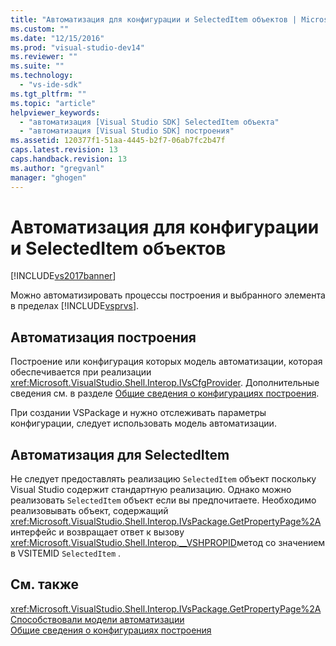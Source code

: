 ```yaml
---
title: "Автоматизация для конфигурации и SelectedItem объектов | Microsoft Docs"
ms.custom: ""
ms.date: "12/15/2016"
ms.prod: "visual-studio-dev14"
ms.reviewer: ""
ms.suite: ""
ms.technology: 
  - "vs-ide-sdk"
ms.tgt_pltfrm: ""
ms.topic: "article"
helpviewer_keywords: 
  - "автоматизация [Visual Studio SDK] SelectedItem объекта"
  - "автоматизация [Visual Studio SDK] построения"
ms.assetid: 120377f1-51aa-4445-b2f7-06ab7fc2b47f
caps.latest.revision: 13
caps.handback.revision: 13
ms.author: "gregvanl"
manager: "ghogen"
---
```

# Автоматизация для конфигурации и SelectedItem объектов
[!INCLUDE[vs2017banner](../../code-quality/includes/vs2017banner.md)]

Можно автоматизировать процессы построения и выбранного элемента в пределах [!INCLUDE[vsprvs](../../code-quality/includes/vsprvs_md.md)].  
  
## Автоматизация построения  
 Построение или конфигурация которых модель автоматизации, которая обеспечивается при реализации <xref:Microsoft.VisualStudio.Shell.Interop.IVsCfgProvider>.  Дополнительные сведения см. в разделе [Общие сведения о конфигурациях построения](../../ide/understanding-build-configurations.md).  
  
 При создании VSPackage и нужно отслеживать параметры конфигурации, следует использовать модель автоматизации.  
  
## Автоматизация для SelectedItem  
 Не следует предоставлять реализацию `SelectedItem` объект поскольку Visual Studio содержит стандартную реализацию.  Однако можно реализовать `SelectedItem` объект если вы предпочитаете.  Необходимо реализовывать объект, содержащий <xref:Microsoft.VisualStudio.Shell.Interop.IVsPackage.GetPropertyPage%2A> интерфейс и возвращает ответ к вызову  <xref:Microsoft.VisualStudio.Shell.Interop.__VSHPROPID>метод со значением в VSITEMID  `SelectedItem` .  
  
## См. также  
 <xref:Microsoft.VisualStudio.Shell.Interop.IVsPackage.GetPropertyPage%2A>   
 [Способствовали модели автоматизации](../../extensibility/internals/contributing-to-the-automation-model.md)   
 [Общие сведения о конфигурациях построения](../../ide/understanding-build-configurations.md)